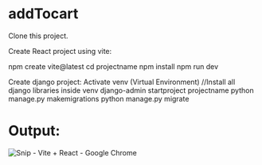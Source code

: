 # addTocart

Clone this project.

Create React project using vite:

npm create vite@latest
cd projectname
npm install
npm run dev

Create django project:
Activate venv (Virtual Environment) //Install all django libraries inside venv
django-admin startproject projectname
python manage.py makemigrations
python manage.py migrate

# Output:
![Snip - Vite + React - Google Chrome](https://github.com/user-attachments/assets/297e7f58-c649-42ad-9c74-e29b2586b30f)



